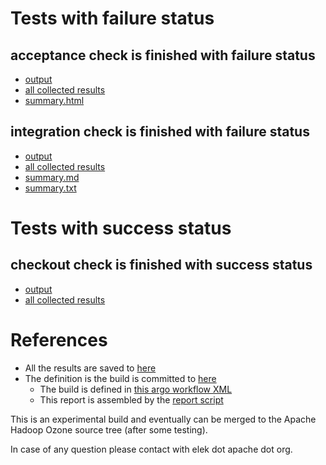 # Tests with failure status

## acceptance check is finished with failure status

   * [output](https://raw.githubusercontent.com/elek/ozone-ci-03/master/pr/pr-hdds-2291-qrvxz/acceptance/output.log)
   * [all collected results](https://github.com/elek/ozone-ci-03/tree/master/pr/pr-hdds-2291-qrvxz/acceptance)
   * [summary.html](https://elek.github.io/ozone-ci-03/pr/pr-hdds-2291-qrvxz/acceptance/summary.html)


## integration check is finished with failure status

   * [output](https://raw.githubusercontent.com/elek/ozone-ci-03/master/pr/pr-hdds-2291-qrvxz/integration/output.log)
   * [all collected results](https://github.com/elek/ozone-ci-03/tree/master/pr/pr-hdds-2291-qrvxz/integration)
   * [summary.md](https://github.com/elek/ozone-ci-03/tree/master/pr/pr-hdds-2291-qrvxz/integration/summary.md)
   * [summary.txt](https://github.com/elek/ozone-ci-03/tree/master/pr/pr-hdds-2291-qrvxz/integration/summary.txt)



# Tests with success status

## checkout check is finished with success status

   * [output](https://raw.githubusercontent.com/elek/ozone-ci-03/master/pr/pr-hdds-2291-qrvxz/checkout/output.log)
   * [all collected results](https://github.com/elek/ozone-ci-03/tree/master/pr/pr-hdds-2291-qrvxz/checkout)




# References

 * All the results are saved to [here](https://github.com/elek/ozone-ci-03/tree/master/pr/pr-hdds-2291-qrvxz/)
 * The definition is the build is committed to [here](https://github.com/elek/argo-ozone)
    * The build is defined in [this argo workflow XML](https://github.com/elek/argo-ozone/blob/master/ozone-build.yaml)
    * This report is assembled by the [report script](https://github.com/elek/argo-ozone/blob/master/scripts/report.sh)

This is an experimental build and eventually can be merged to the Apache Hadoop Ozone source tree (after some testing).

In case of any question please contact with elek dot apache dot org.
